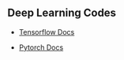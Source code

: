 ## Deep Learning Codes


* [Tensorflow Docs](https://github.com/ravi0531rp/e-deep-learning/blob/master/Tensorflow%20Docs.md)

* [Pytorch Docs](https://github.com/ravi0531rp/e-deep-learning/blob/master/Pytorch%20Docs.md)